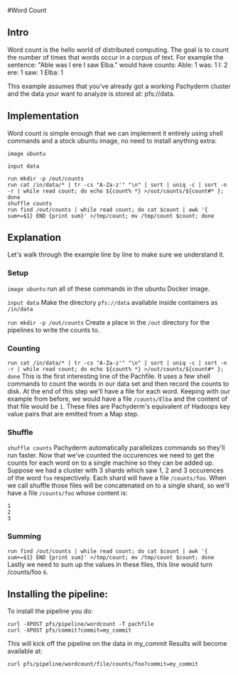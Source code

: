 #Word Count

## Intro
Word count is the hello world of distributed computing.
The goal is to count the number of times that words occur in a corpus of text.
For example the sentence: "Able was I ere I saw Elba." would have counts:
Able: 1
was: 1
I: 2
ere: 1
saw: 1
Elba: 1

This example assumes that you've already got a working Pachyderm cluster and
the data your want to analyze is stored at: pfs://data.

## Implementation

Word count is simple enough that we can implement it entirely using shell
commands and a stock ubuntu image, no need to install anything extra:

```shell
image ubuntu

input data

run mkdir -p /out/counts
run cat /in/data/* | tr -cs "A-Za-z'" "\n" | sort | uniq -c | sort -n -r | while read count; do echo ${count% *} >/out/counts/${count#* }; done
shuffle counts
run find /out/counts | while read count; do cat $count | awk '{ sum+=$1} END {print sum}' >/tmp/count; mv /tmp/count $count; done
```

## Explanation
Let's walk through the example line by line to make sure we understand it.

### Setup
`image ubuntu` run all of these commands in the ubuntu Docker image.

`input data` Make the directory `pfs://data` available inside containers as `/in/data`

`run mkdir -p /out/counts` Create a place in the `/out` directory for the pipelines to write the counts to.

### Counting
`run cat /in/data/* | tr -cs "A-Za-z'" "\n" | sort | uniq -c | sort -n -r | while read count; do echo ${count% *} >/out/counts/${count#* }; done`
This is the first interesting line of the Pachfile. It uses a few shell
commands to count the words in our data set and then record the counts to disk.
At the end of this step we'll have a file for each word. Keeping with our
example from before, we would have a file `/counts/Elba` and the content of
that file would be `1`.
These files are Pachyderm's equivalent of Hadoops key value pairs that are
emitted from a Map step.

### Shuffle
`shuffle counts`
Pachyderm automatically parallelizes commands so they'll run faster. Now that
we've counted the occurences we need to get the counts for each word on to a
single machine so they can be added up. Suppose we had a cluster with 3 shards
which saw 1, 2 and 3 occurences of the word `foo` respectively. Each shard will
have a file `/counts/foo`. When we call shuffle those files will be
concatenated on to a single shard, so we'll have a file `/counts/foo` whose content is:

```
1
2
3
```

### Summing
`run find /out/counts | while read count; do cat $count | awk '{ sum+=$1} END {print sum}' >/tmp/count; mv /tmp/count $count; done`
Lastly we need to sum up the values in these files, this line would turn /counts/foo `6`.

## Installing the pipeline:
To install the pipeline you do:
```shell
curl -XPOST pfs/pipeline/wordcount -T pachfile
curl -XPOST pfs/commit?commit=my_commit
```
This will kick off the pipeline on the data in my_commit
Results will become available at:
```
curl pfs/pipeline/wordcount/file/counts/foo?commit=my_commit
```
